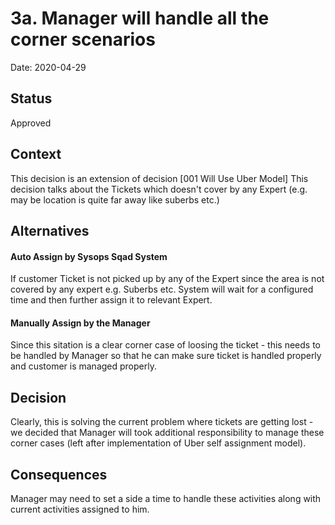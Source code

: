 # 3a. Manager will handle all the corner scenarios

Date: 2020-04-29

## Status

Approved

## Context

This decision is an extension of decision [001 Will Use Uber Model]
This decision talks about the Tickets which doesn't cover by any Expert (e.g. may be location is quite far away like suberbs etc.)  

## Alternatives

#### Auto Assign by Sysops Sqad System

If customer Ticket is not picked up by any of the Expert since the area is not covered by any expert e.g. Suberbs etc. System will wait for a configured time and then further assign it to relevant Expert.

#### Manually Assign by the Manager

Since this sitation is a clear corner case of loosing the ticket - this needs to be handled by Manager so that he can make sure ticket is handled properly and customer is managed properly.

## Decision

Clearly, this is solving the current problem where tickets are getting lost - we decided that Manager will took additional responsibility to manage these corner cases (left after implementation of Uber self assignment model).

## Consequences
Manager may need to set a side a time to handle these activities along with current activities assigned to him.
